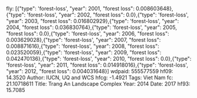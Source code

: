 fly: [{"type": 'forest-loss', "year": 2001, "forest loss": 0.008603648},{"type": 'forest-loss', "year": 2002, "forest loss": 0.0},{"type": 'forest-loss', "year": 2003, "forest loss": 0.016802929},{"type": 'forest-loss', "year": 2004, "forest loss": 0.036830764},{"type": 'forest-loss', "year": 2005, "forest loss": 0.0},{"type": 'forest-loss', "year": 2006, "forest loss": 0.003629028},{"type": 'forest-loss', "year": 2007, "forest loss": 0.008871616},{"type": 'forest-loss', "year": 2008, "forest loss": 0.023520059},{"type": 'forest-loss', "year": 2009, "forest loss": 0.042470136},{"type": 'forest-loss', "year": 2010, "forest loss": 0.0},{"type": 'forest-loss', "year": 2011, "forest loss": 0.014918016},{"type": 'forest-loss', "year": 2012, "forest loss": 0.004031648}]
wdpaid: 555577559
hf09: 14.3520
Author: IUCN, UQ and WCS
hfcg: -1.4921
Tags: Viet Nam
fc: 21.10718611
Title: Trang An Landscape Complex
Year: 2014
Date: 2017
hf93: 15.7085
